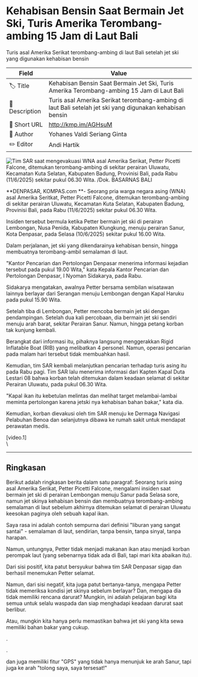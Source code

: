# Kehabisan Bensin Saat Bermain Jet Ski, Turis Amerika Terombang-ambing 15 Jam di Laut Bali

Turis asal Amerika Serikat terombang-ambing di laut Bali setelah jet ski yang digunakan kehabisan bensin

| Field         | Value                                                       |
|---------------|-------------------------------------------------------------|
| 🏷️ Title       | Kehabisan Bensin Saat Bermain Jet Ski, Turis Amerika Terombang-ambing 15 Jam di Laut Bali |
| 📝 Description | Turis asal Amerika Serikat terombang-ambing di laut Bali setelah jet ski yang digunakan kehabisan bensin |
| 🔗 Short URL   | http://kmp.im/AGHsuM |
| 👤 Author      | Yohanes Valdi Seriang Ginta |
| ✏️ Editor      | Andi Hartik |

![Tim SAR saat mengevakuasi WNA asal Amerika Serikat, Petter Picetti Falcone, ditemukan terombang-ambing di sekitar perairan Uluwatu, Kecamatan Kuta Selatan, Kabupaten Badung, Provinisi Bali, pada Rabu (11/6/2025) sekitar pukul 06.30 Wita. /Dok. BASARNAS BALI ](https://asset.kompas.com/crops/WPIDpjBUTp7tH8tRKhbEwsAwN5Q=/0x0:0x0/750x500/data/photo/2025/06/11/68490781631e0.jpg)

**DENPASAR, KOMPAS.com **- Seorang pria warga negara asing (WNA) asal Amerika Seritkat, Petter Picetti Falcone, ditemukan terombang-ambing di sekitar perairan Uluwatu, Kecamatan Kuta Selatan, Kabupaten Badung, Provinisi Bali, pada Rabu (11/6/2025) sekitar pukul 06.30 Wita.

Insiden tersebut bermula ketika Petter bermain jet ski di perairan Lembongan, Nusa Penida, Kabupaten Klungkung, menuju perairan Sanur, Kota Denpasar, pada Selasa (10/6/2025) sekitar pukul 16.00 Wita.

Dalam perjalanan, jet ski yang dikendarainya kehabisan bensin, hingga membuatnya terombang-ambil semalaman di laut.

\"Kantor Pencarian dan Pertolongan Denpasar menerima informasi kejadian tersebut pada pukul 19.00 Wita,\" kata Kepala Kantor Pencarian dan Pertolongan Denpasar, I Nyoman Sidakarya, pada Rabu.

Sidakarya mengatakan, awalnya Petter bersama sembilan wisatawan lainnya berlayar dari Serangan menuju Lembongan dengan Kapal Haruku pada pukul 15.90 Wita.

Setelah tiba di Lembongan, Petter mencoba bermain jet ski dengan pendampingan. Setelah dua kali percobaan, dia bermain jet ski sendiri menuju arah barat, sekitar Perairan Sanur. Namun, hingga petang korban tak kunjung kembali.

Berangkat dari informasi itu, pihaknya langsung menggerakkan Rigid Inflatable Boat (RIB) yang melibatkan 4 personel. Namun, operasi pencarian pada malam hari tersebut tidak membuahkan hasil.

Kemudian, tim SAR kembali melanjutkan pencarian terhadap turis asing itu pada Rabu pagi. Tim SAR lalu menerima informasi dari Kapten Kapal Duta Lestari 08 bahwa korban telah ditemukan dalam keadaan selamat di sekitar Perairan Uluwatu, pada pukul 06.30 Wita.

\"Kapal ikan itu kebetulan melintas dan melihat target melambai-lambai meminta pertolongan karena jetski nya kehabisan bahan bakar,\" kata dia.

Kemudian, korban dievakusi oleh tim SAR menuju ke Dermaga Navigasi Pelabuhan Benoa dan selanjutnya dibawa ke rumah sakit untuk mendapat perawatan medis.

\[video.1\]\
\

---
## Ringkasan

Berikut adalah ringkasan berita dalam satu paragraf: Seorang turis asing asal Amerika Serikat, Petter Picetti Falcone, mengalami insiden saat bermain jet ski di perairan Lembongan menuju Sanur pada Selasa sore, namun jet skinya kehabisan bensin dan membuatnya terombang-ambing semalaman di laut sebelum akhirnya ditemukan selamat di perairan Uluwatu keesokan paginya oleh sebuah kapal ikan.



Saya rasa ini adalah contoh sempurna dari definisi "liburan yang sangat santai" - semalaman di laut, sendirian, tanpa bensin, tanpa sinyal, tanpa harapan.

 Namun, untungnya, Petter tidak menjadi makanan ikan atau menjadi korban perompak laut (yang sebenarnya tidak ada di Bali, tapi mari kita abaikan itu).

 Dari sisi positif, kita patut bersyukur bahwa tim SAR Denpasar sigap dan berhasil menemukan Petter selamat.

 Namun, dari sisi negatif, kita juga patut bertanya-tanya, mengapa Petter tidak memeriksa kondisi jet skinya sebelum berlayar? Dan, mengapa dia tidak memiliki rencana darurat? Mungkin, ini adalah pelajaran bagi kita semua untuk selalu waspada dan siap menghadapi keadaan darurat saat berlibur.

 Atau, mungkin kita hanya perlu memastikan bahwa jet ski yang kita sewa memiliki bahan bakar yang cukup.

.

.

 dan juga memiliki fitur "GPS" yang tidak hanya menunjuk ke arah Sanur, tapi juga ke arah "tolong saya, saya tersesat!"
